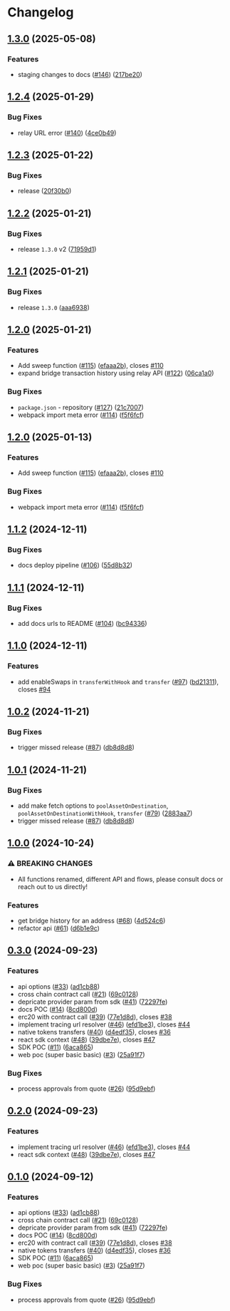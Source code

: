 # Changelog

## [1.3.0](https://github.com/sprintertech/sprinter-sdk/compare/sprinter-sdk-v1.2.4...sprinter-sdk-v1.3.0) (2025-05-08)


### Features

* staging changes to docs ([#146](https://github.com/sprintertech/sprinter-sdk/issues/146)) ([217be20](https://github.com/sprintertech/sprinter-sdk/commit/217be201118073cf5e01afedd5e6c213d10a5b5e))

## [1.2.4](https://github.com/sprintertech/sprinter-sdk/compare/sprinter-sdk-v1.2.3...sprinter-sdk-v1.2.4) (2025-01-29)

### Bug Fixes

- relay URL error ([#140](https://github.com/sprintertech/sprinter-sdk/issues/140)) ([4ce0b49](https://github.com/sprintertech/sprinter-sdk/commit/4ce0b499a1c44ddf7fc20c302d005b4040fdfb35))

## [1.2.3](https://github.com/sprintertech/sprinter-sdk/compare/sprinter-sdk-v1.2.2...sprinter-sdk-v1.2.3) (2025-01-22)

### Bug Fixes

- release ([20f30b0](https://github.com/sprintertech/sprinter-sdk/commit/20f30b0ed2a6b8410650beb6825346e79b38eb8b))

## [1.2.2](https://github.com/sprintertech/sprinter-sdk/compare/sprinter-sdk-v1.2.1...sprinter-sdk-v1.2.2) (2025-01-21)

### Bug Fixes

- release `1.3.0` v2 ([71959d1](https://github.com/sprintertech/sprinter-sdk/commit/71959d1d8b5583fb27a36826415d5f7fe8ab9581))

## [1.2.1](https://github.com/sprintertech/sprinter-sdk/compare/sprinter-sdk-v1.2.0...sprinter-sdk-v1.2.1) (2025-01-21)

### Bug Fixes

- release `1.3.0` ([aaa6938](https://github.com/sprintertech/sprinter-sdk/commit/aaa69388e4910f92d53fe14ea08785cd63ef4176))

## [1.2.0](https://github.com/sprintertech/sprinter-sdk/compare/sprinter-sdk-v1.1.2...sprinter-sdk-v1.2.0) (2025-01-21)

### Features

- Add sweep function ([#115](https://github.com/sprintertech/sprinter-sdk/issues/115)) ([efaaa2b](https://github.com/sprintertech/sprinter-sdk/commit/efaaa2b3d8674e46b264caddcd373218c3f552c1)), closes [#110](https://github.com/sprintertech/sprinter-sdk/issues/110)
- expand bridge transaction history using relay API ([#122](https://github.com/sprintertech/sprinter-sdk/issues/122)) ([06ca1a0](https://github.com/sprintertech/sprinter-sdk/commit/06ca1a0d8b5cb76bc06cd9aeaf58ac81b197cde3))

### Bug Fixes

- `package.json` - repository ([#127](https://github.com/sprintertech/sprinter-sdk/issues/127)) ([21c7007](https://github.com/sprintertech/sprinter-sdk/commit/21c70077d2e5ef83730f730990e849f8d54ec8c0))
- webpack import meta error ([#114](https://github.com/sprintertech/sprinter-sdk/issues/114)) ([f5f6fcf](https://github.com/sprintertech/sprinter-sdk/commit/f5f6fcfda884cd70aa6ccd94f19b2641741b265b))

## [1.2.0](https://github.com/ChainSafe/sprinter-ts/compare/sprinter-sdk-v1.1.2...sprinter-sdk-v1.2.0) (2025-01-13)

### Features

- Add sweep function ([#115](https://github.com/ChainSafe/sprinter-ts/issues/115)) ([efaaa2b](https://github.com/ChainSafe/sprinter-ts/commit/efaaa2b3d8674e46b264caddcd373218c3f552c1)), closes [#110](https://github.com/ChainSafe/sprinter-ts/issues/110)

### Bug Fixes

- webpack import meta error ([#114](https://github.com/ChainSafe/sprinter-ts/issues/114)) ([f5f6fcf](https://github.com/ChainSafe/sprinter-ts/commit/f5f6fcfda884cd70aa6ccd94f19b2641741b265b))

## [1.1.2](https://github.com/ChainSafe/sprinter-ts/compare/sprinter-sdk-v1.1.1...sprinter-sdk-v1.1.2) (2024-12-11)

### Bug Fixes

- docs deploy pipeline ([#106](https://github.com/ChainSafe/sprinter-ts/issues/106)) ([55d8b32](https://github.com/ChainSafe/sprinter-ts/commit/55d8b32919cb98693a7b5d653e10e11f3830a708))

## [1.1.1](https://github.com/ChainSafe/sprinter-ts/compare/sprinter-sdk-v1.1.0...sprinter-sdk-v1.1.1) (2024-12-11)

### Bug Fixes

- add docs urls to README ([#104](https://github.com/ChainSafe/sprinter-ts/issues/104)) ([bc94336](https://github.com/ChainSafe/sprinter-ts/commit/bc943369b89c860ef7a255da4102ef27f7dc57b4))

## [1.1.0](https://github.com/ChainSafe/sprinter-ts/compare/sprinter-sdk-v1.0.2...sprinter-sdk-v1.1.0) (2024-12-11)

### Features

- add enableSwaps in `transferWithHook` and `transfer` ([#97](https://github.com/ChainSafe/sprinter-ts/issues/97)) ([bd21311](https://github.com/ChainSafe/sprinter-ts/commit/bd213119b2eb8f41d574cbf2fd81d63296d08816)), closes [#94](https://github.com/ChainSafe/sprinter-ts/issues/94)

## [1.0.2](https://github.com/ChainSafe/sprinter-ts/compare/sprinter-sdk-v1.0.1...sprinter-sdk-v1.0.2) (2024-11-21)

### Bug Fixes

- trigger missed release ([#87](https://github.com/ChainSafe/sprinter-ts/issues/87)) ([db8d8d8](https://github.com/ChainSafe/sprinter-ts/commit/db8d8d8f09a2b4a47496a8cfa3ddc84c264f7066))

## [1.0.1](https://github.com/ChainSafe/sprinter-ts/compare/sprinter-sdk-v1.0.0...sprinter-sdk-v1.0.1) (2024-11-21)

### Bug Fixes

- add make fetch options to `poolAssetOnDestination`, `poolAssetOnDestinationWithHook`, `transfer` ([#79](https://github.com/ChainSafe/sprinter-ts/issues/79)) ([2883aa7](https://github.com/ChainSafe/sprinter-ts/commit/2883aa791cbb13989b807a19f3119265707db73b))
- trigger missed release ([#87](https://github.com/ChainSafe/sprinter-ts/issues/87)) ([db8d8d8](https://github.com/ChainSafe/sprinter-ts/commit/db8d8d8f09a2b4a47496a8cfa3ddc84c264f7066))

## [1.0.0](https://github.com/ChainSafe/sprinter-ts/compare/sprinter-sdk-v0.3.0...sprinter-sdk-v1.0.0) (2024-10-24)

### ⚠ BREAKING CHANGES

- All functions renamed, different API and flows, please consult docs or reach out to us directly!

### Features

- get bridge history for an address ([#68](https://github.com/ChainSafe/sprinter-ts/issues/68)) ([4d524c6](https://github.com/ChainSafe/sprinter-ts/commit/4d524c668393f33c7c200a81f75cab87a3114e9d))
- refactor api ([#61](https://github.com/ChainSafe/sprinter-ts/issues/61)) ([d6b1e9c](https://github.com/ChainSafe/sprinter-ts/commit/d6b1e9caa9c4bf91442b119c19e8b7904a3f9af9))

## [0.3.0](https://github.com/ChainSafe/sprinter-ts/compare/sprinter-sdk-v0.2.0...sprinter-sdk-v0.3.0) (2024-09-23)

### Features

- api options ([#33](https://github.com/ChainSafe/sprinter-ts/issues/33)) ([ad1cb88](https://github.com/ChainSafe/sprinter-ts/commit/ad1cb887717a4fb8b30761d1f59054dcaedaeb4a))
- cross chain contract call ([#21](https://github.com/ChainSafe/sprinter-ts/issues/21)) ([69c0128](https://github.com/ChainSafe/sprinter-ts/commit/69c0128862aa8013d349a615a45a360dd091585e))
- depricate provider param from sdk ([#41](https://github.com/ChainSafe/sprinter-ts/issues/41)) ([72297fe](https://github.com/ChainSafe/sprinter-ts/commit/72297feaff4b98ffcb8ee8f3005f786c5cd9ae72))
- docs POC ([#14](https://github.com/ChainSafe/sprinter-ts/issues/14)) ([8cd800d](https://github.com/ChainSafe/sprinter-ts/commit/8cd800d0729a2d03f7fca821f5f69ef6556b1ac1))
- erc20 with contract call ([#39](https://github.com/ChainSafe/sprinter-ts/issues/39)) ([77e1d8d](https://github.com/ChainSafe/sprinter-ts/commit/77e1d8dceaa4ffa14931c4cddc7897048af9e607)), closes [#38](https://github.com/ChainSafe/sprinter-ts/issues/38)
- implement tracing url resolver ([#46](https://github.com/ChainSafe/sprinter-ts/issues/46)) ([efd1be3](https://github.com/ChainSafe/sprinter-ts/commit/efd1be3aaa4b64d6cd99642834714129845e4a35)), closes [#44](https://github.com/ChainSafe/sprinter-ts/issues/44)
- native tokens transfers ([#40](https://github.com/ChainSafe/sprinter-ts/issues/40)) ([d4edf35](https://github.com/ChainSafe/sprinter-ts/commit/d4edf3599f74ccce3827fc9291d1c2bcfcc5eea6)), closes [#36](https://github.com/ChainSafe/sprinter-ts/issues/36)
- react sdk context ([#48](https://github.com/ChainSafe/sprinter-ts/issues/48)) ([39dbe7e](https://github.com/ChainSafe/sprinter-ts/commit/39dbe7e3cf2d1ec66f386b978a43c93208451f6e)), closes [#47](https://github.com/ChainSafe/sprinter-ts/issues/47)
- SDK POC ([#11](https://github.com/ChainSafe/sprinter-ts/issues/11)) ([6aca865](https://github.com/ChainSafe/sprinter-ts/commit/6aca865f062aa3d7e78d6b5ddbbc5c2e6e3f858c))
- web poc (super basic basic) ([#3](https://github.com/ChainSafe/sprinter-ts/issues/3)) ([25a91f7](https://github.com/ChainSafe/sprinter-ts/commit/25a91f7660a38e7f849f1903416005324a829605))

### Bug Fixes

- process approvals from quote ([#26](https://github.com/ChainSafe/sprinter-ts/issues/26)) ([95d9ebf](https://github.com/ChainSafe/sprinter-ts/commit/95d9ebf631a933035a01d7593e735d26a7c2cf08))

## [0.2.0](https://github.com/ChainSafe/sprinter-ts/compare/sprinter-sdk-v0.1.0...sprinter-sdk-v0.2.0) (2024-09-23)

### Features

- implement tracing url resolver ([#46](https://github.com/ChainSafe/sprinter-ts/issues/46)) ([efd1be3](https://github.com/ChainSafe/sprinter-ts/commit/efd1be3aaa4b64d6cd99642834714129845e4a35)), closes [#44](https://github.com/ChainSafe/sprinter-ts/issues/44)
- react sdk context ([#48](https://github.com/ChainSafe/sprinter-ts/issues/48)) ([39dbe7e](https://github.com/ChainSafe/sprinter-ts/commit/39dbe7e3cf2d1ec66f386b978a43c93208451f6e)), closes [#47](https://github.com/ChainSafe/sprinter-ts/issues/47)

## [0.1.0](https://github.com/ChainSafe/sprinter-ts/compare/sprinter-sdk-v0.0.1...sprinter-sdk-v0.1.0) (2024-09-12)

### Features

- api options ([#33](https://github.com/ChainSafe/sprinter-ts/issues/33)) ([ad1cb88](https://github.com/ChainSafe/sprinter-ts/commit/ad1cb887717a4fb8b30761d1f59054dcaedaeb4a))
- cross chain contract call ([#21](https://github.com/ChainSafe/sprinter-ts/issues/21)) ([69c0128](https://github.com/ChainSafe/sprinter-ts/commit/69c0128862aa8013d349a615a45a360dd091585e))
- depricate provider param from sdk ([#41](https://github.com/ChainSafe/sprinter-ts/issues/41)) ([72297fe](https://github.com/ChainSafe/sprinter-ts/commit/72297feaff4b98ffcb8ee8f3005f786c5cd9ae72))
- docs POC ([#14](https://github.com/ChainSafe/sprinter-ts/issues/14)) ([8cd800d](https://github.com/ChainSafe/sprinter-ts/commit/8cd800d0729a2d03f7fca821f5f69ef6556b1ac1))
- erc20 with contract call ([#39](https://github.com/ChainSafe/sprinter-ts/issues/39)) ([77e1d8d](https://github.com/ChainSafe/sprinter-ts/commit/77e1d8dceaa4ffa14931c4cddc7897048af9e607)), closes [#38](https://github.com/ChainSafe/sprinter-ts/issues/38)
- native tokens transfers ([#40](https://github.com/ChainSafe/sprinter-ts/issues/40)) ([d4edf35](https://github.com/ChainSafe/sprinter-ts/commit/d4edf3599f74ccce3827fc9291d1c2bcfcc5eea6)), closes [#36](https://github.com/ChainSafe/sprinter-ts/issues/36)
- SDK POC ([#11](https://github.com/ChainSafe/sprinter-ts/issues/11)) ([6aca865](https://github.com/ChainSafe/sprinter-ts/commit/6aca865f062aa3d7e78d6b5ddbbc5c2e6e3f858c))
- web poc (super basic basic) ([#3](https://github.com/ChainSafe/sprinter-ts/issues/3)) ([25a91f7](https://github.com/ChainSafe/sprinter-ts/commit/25a91f7660a38e7f849f1903416005324a829605))

### Bug Fixes

- process approvals from quote ([#26](https://github.com/ChainSafe/sprinter-ts/issues/26)) ([95d9ebf](https://github.com/ChainSafe/sprinter-ts/commit/95d9ebf631a933035a01d7593e735d26a7c2cf08))
